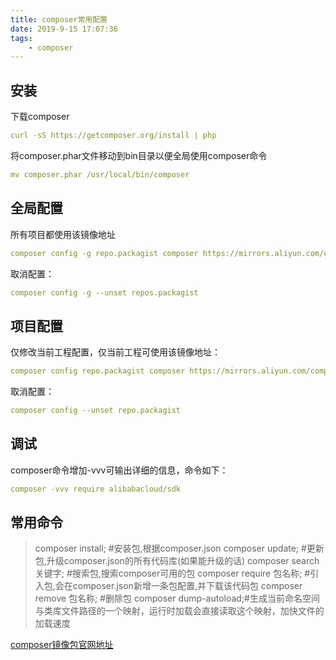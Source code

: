 ```yaml
---
title: composer常用配置 
date: 2019-9-15 17:07:36
tags:
    - composer
---
```

## 安装
下载composer
```yaml
curl -sS https://getcomposer.org/install | php
```
将composer.phar文件移动到bin目录以便全局使用composer命令
```yaml
mv composer.phar /usr/local/bin/composer
```
## 全局配置
所有项目都使用该镜像地址
```yaml
composer config -g repo.packagist composer https://mirrors.aliyun.com/composer/
```
取消配置：
```yaml
composer config -g --unset repos.packagist
```
## 项目配置
仅修改当前工程配置，仅当前工程可使用该镜像地址：
```yaml
composer config repo.packagist composer https://mirrors.aliyun.com/composer/
```
取消配置：
```yaml
composer config --unset repo.packagist
```
## 调试
composer命令增加-vvv可输出详细的信息，命令如下：
```yaml
composer -vvv require alibabacloud/sdk
```

## 常用命令

>composer install;  #安装包,根据composer.json
 composer update;   #更新包,升级composer.json的所有代码库(如果能升级的话)
 composer search 关键字; #搜索包,搜索composer可用的包
 composer require 包名称; #引入包,会在composer.json新增一条包配置,并下载该代码包 
 composer remove 包名称; #删除包
 composer dump-autoload;#生成当前命名空间与类库文件路径的一个映射，运行时加载会直接读取这个映射，加快文件的加载速度
 
[composer镜像包官网地址](https://packagist.org/)
